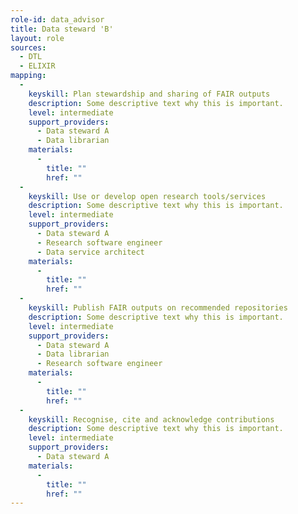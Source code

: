 ```yaml
---
role-id: data_advisor
title: Data steward 'B'
layout: role
sources: 
  - DTL
  - ELIXIR
mapping: 
  - 
    keyskill: Plan stewardship and sharing of FAIR outputs
    description: Some descriptive text why this is important.
    level: intermediate
    support_providers: 
      - Data steward A
      - Data librarian
    materials: 
      - 
        title: ""
        href: ""
  - 
    keyskill: Use or develop open research tools/services
    description: Some descriptive text why this is important.
    level: intermediate
    support_providers: 
      - Data steward A
      - Research software engineer
      - Data service architect
    materials: 
      - 
        title: ""
        href: ""
  - 
    keyskill: Publish FAIR outputs on recommended repositories
    description: Some descriptive text why this is important.
    level: intermediate
    support_providers: 
      - Data steward A
      - Data librarian
      - Research software engineer
    materials: 
      - 
        title: ""
        href: ""
  - 
    keyskill: Recognise, cite and acknowledge contributions
    description: Some descriptive text why this is important.
    level: intermediate
    support_providers: 
      - Data steward A
    materials: 
      - 
        title: ""
        href: ""
---
```

